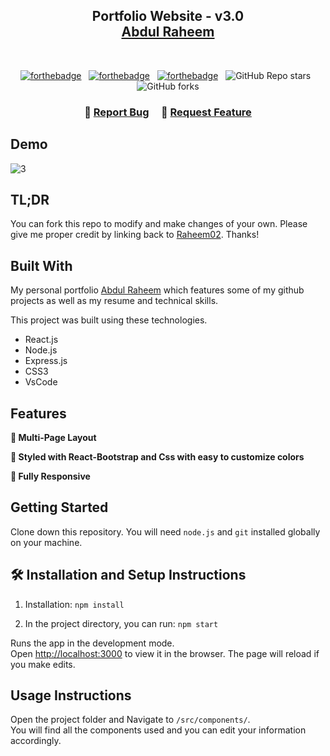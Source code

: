 <h2 align="center">
  Portfolio Website - v3.0<br/>
  <a href="https://laskaris03.netlify.app/" target="_blank">Abdul Raheem</a>
</h2>
<br/>

<center>

[![forthebadge](https://forthebadge.com/images/badges/built-with-love.svg)](https://forthebadge.com) &nbsp;
[![forthebadge](https://forthebadge.com/images/badges/made-with-javascript.svg)](https://forthebadge.com) &nbsp;
[![forthebadge](https://forthebadge.com/images/badges/open-source.svg)](https://forthebadge.com) &nbsp;
![GitHub Repo stars](https://img.shields.io/github/stars/soumyajit4419/Portfolio?color=red&logo=github&style=for-the-badge) &nbsp;
![GitHub forks](https://img.shields.io/github/forks/soumyajit4419/Portfolio?color=red&logo=github&style=for-the-badge)

</center>

<h3 align="center">
    🔹
    <a href="https://github.com/Raheem02/Portfolio-Website-3/pulls">Report Bug</a> &nbsp; &nbsp;
    🔹
    <a href="https://github.com/Raheem02/Portfolio-Website-3/issues">Request Feature</a>
</h3>

## Demo
![3](https://user-images.githubusercontent.com/107365081/211555513-4a78ff90-2610-45ca-b834-76166d0f617b.gif)

## TL;DR

You can fork this repo to modify and make changes of your own. Please give me proper credit by linking back to [Raheem02](https://github.com/Raheem02/Portfolio-Website-3). Thanks!

## Built With

My personal portfolio <a href="https://laskaris03.netlify.app/" target="_blank">Abdul Raheem</a> which features some of my github projects as well as my resume and technical skills.<br/>

This project was built using these technologies.

- React.js
- Node.js
- Express.js
- CSS3
- VsCode

## Features

**📖 Multi-Page Layout**

**🎨 Styled with React-Bootstrap and Css with easy to customize colors**

**📱 Fully Responsive**

## Getting Started

Clone down this repository. You will need `node.js` and `git` installed globally on your machine.

## 🛠 Installation and Setup Instructions

1. Installation: `npm install`

2. In the project directory, you can run: `npm start`

Runs the app in the development mode.\
Open [http://localhost:3000](http://localhost:3000) to view it in the browser.
The page will reload if you make edits.

## Usage Instructions

Open the project folder and Navigate to `/src/components/`. <br/>
You will find all the components used and you can edit your information accordingly.







